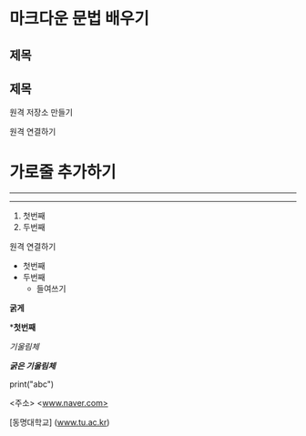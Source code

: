 # 마크다운 문법 배우기
## 제목
## 제목
원격 저장소 만들기

원격 연결하기

# 가로줄 추가하기
---

***
1. 첫번째
2. 두번째

원격 연결하기
* 첫번째
* 두번째
  * 들여쓰기

__굵게__

*__첫번째__

_기울림체_

***굵은 기울림체***

print("abc")

<주소>
<www.naver.com>

[동명대학교] (www.tu.ac.kr)

